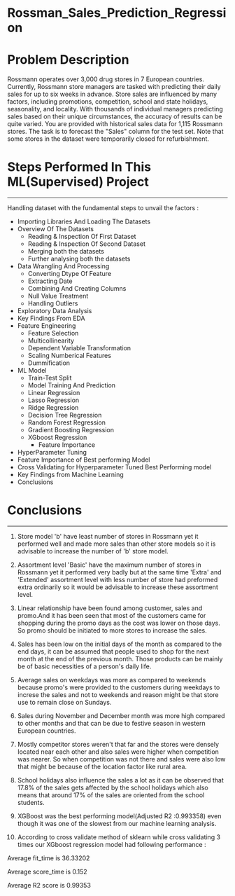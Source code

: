 # Rossman_Sales_Prediction_Regression

# Problem Description
Rossmann operates over 3,000 drug stores in 7 European countries. Currently, Rossmann store managers are tasked with predicting their daily sales for up to six weeks in advance. Store sales are influenced by many factors, including promotions, competition, school and state holidays, seasonality, and locality. With thousands of individual managers predicting sales based on their unique circumstances, the accuracy of results can be quite varied.
You are provided with historical sales data for 1,115 Rossmann stores. The task is to forecast the "Sales" column for the test set. Note that some stores in the dataset were temporarily closed for refurbishment.

# **Steps Performed In This ML(Supervised) Project**
---

Handling dataset with the fundamental steps to unvail the factors :

* Importing Libraries And Loading The Datasets
* Overview Of The Datasets 
    *   Reading & Inspection Of First Dataset
    *   Reading & Inspection Of Second Dataset
    *   Merging both the datasets
    *   Further analysing both the datasets
* Data Wrangling And Processing
    *   Converting Dtype Of Feature
    *   Extracting Date
    *   Combining And Creating Columns
    *   Null Value Treatment
    *   Handling Outliers
* Exploratory Data Analysis
* Key Findings From EDA
* Feature Engineering 
    *   Feature Selection
    *   Multicollinearity
    *   Dependent Variable Transformation
    *   Scaling Numberical Features
    *   Dummification
* ML Model
    *   Train-Test Split
    *   Model Training And Prediction
  * Linear Regression
  * Lasso Regression
  * Ridge Regression
  * Decision Tree Regression
  * Random Forest Regression
  * Gradient Boosting Regression
  * XGboost Regression
    * Feature Importance
* HyperParameter Tuning
* Feature Importance of Best performing Model
* Cross Validating for Hyperparameter Tuned Best Performing model
* Key Findings from Machine Learning
* Conclusions 

# **Conclusions**

---


1. Store model 'b' have least number of stores in Rossmann yet it performed well and made more sales than other store models so it is advisable to increase the number of 'b' store model. 

2. Assortment level 'Basic' have the maximum number of stores in Rossmann yet it performed very badly but at the same time 'Extra' and 'Extended' assortment level with less number of store had preformed extra ordinarily so it would be advisable to increase these assortment level.

3. Linear relationship have been found among customer, sales and promo.And it has been seen that most of the customers came for shopping during the promo days as the cost was lower on those days. So promo should be initiated to more stores to increase the sales.

4. Sales has been low on the initial days of the month as compared to the end days, it can be assumed that people used to shop for the next month at the end of the previous month. Those products can be mainly be of basic necessities of a person's daily life.

5. Average sales on weekdays was more as compared to weekends because  promo's were provided to the customers during weekdays to increse the sales and not to weekends and reason might be that store use to remain close on Sundays.

6. Sales during November and December month was more high compared to other months and that can be due to festive season in western European countries.

7. Mostly competitor stores weren't that far and the stores were densely located near each other and also sales were higher when competition was nearer. So when competition was not there and sales were also low that might be because of the location factor like rural area.

7. School holidays also influence the sales a lot as it can be observed that 17.8% of the sales gets affected by the school holidays which also means that around 17% of the sales are oriented from the school students. 

8. XGBoost was the best performing model(Adjusted R2 :0.993358) even though it was one of the slowest from our machine learning analysis.

9. According to cross validate method of sklearn while cross validating 3 times our XGboost regression model had following performance :

  Average fit_time is 36.33202

  Average score_time is 0.152

  Average R2 score is 0.99353
